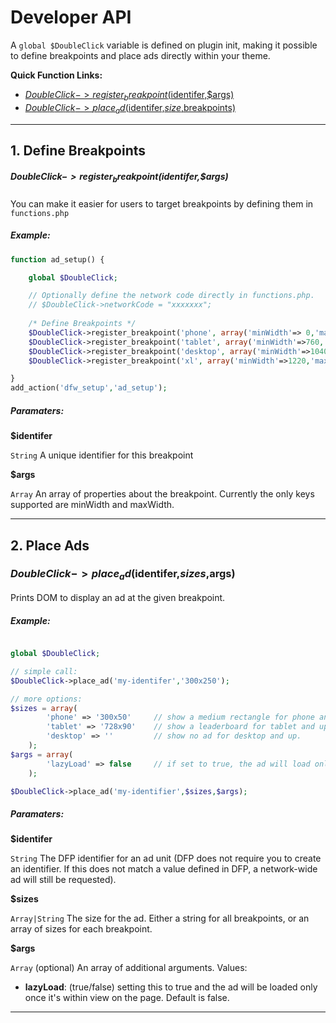 # Developer API

A `global $DoubleClick` variable is defined on plugin init, making it possible to define breakpoints
and place ads directly within your theme.

__Quick Function Links:__

 * [$DoubleClick->register_breakpoint($identifer,$args)](#doubleclick-register_breakpointidentiferargs)
 * [$DoubleClick->place_ad($identifer,$size,$breakpoints)](#doubleclick-place_adidentifersizebreakpoints)

* * *

## 1. Define Breakpoints

##### $DoubleClick->register_breakpoint($identifer,$args)

You can make it easier for users to target breakpoints by defining them in `functions.php`

##### Example:

```php
function ad_setup() {

	global $DoubleClick;

	// Optionally define the network code directly in functions.php.
	// $DoubleClick->networkCode = "xxxxxxx";
		
	/* Define Breakpoints */
	$DoubleClick->register_breakpoint('phone', array('minWidth'=> 0,'maxWidth'=>720));
	$DoubleClick->register_breakpoint('tablet', array('minWidth'=>760,'maxWidth'=>1040));
	$DoubleClick->register_breakpoint('desktop', array('minWidth'=>1040,'maxWidth'=>1220));
	$DoubleClick->register_breakpoint('xl', array('minWidth'=>1220,'maxWidth'=>9999));

}
add_action('dfw_setup','ad_setup');
```

##### Paramaters:

__$identifer__

`String` A unique identifier for this breakpoint

__$args__

`Array` An array of properties about the breakpoint. Currently the only keys supported are minWidth and maxWidth.

* * * 

## 2. Place Ads

### $DoubleClick->place_ad($identifer,$sizes,$args)

Prints DOM to display an ad at the given breakpoint.

##### Example:

```php

global $DoubleClick;

// simple call:
$DoubleClick->place_ad('my-identifer','300x250');

// more options:
$sizes = array(
		'phone' => '300x50'		// show a medium rectangle for phone and up.
		'tablet' => '728x90'	// show a leaderboard for tablet and up.
		'desktop' => ''			// show no ad for desktop and up.
	);
$args = array(
		'lazyLoad' => false 	// if set to true, the ad will load only once its within view on screen.
	);

$DoubleClick->place_ad('my-identifier',$sizes,$args);
```


##### Paramaters:

__$identifer__

`String` The DFP identifier for an ad unit (DFP does not require you to create an identifier. If this does not match a value defined in DFP, a network-wide ad will still be requested).

__$sizes__

`Array|String` The size for the ad. Either a string for all breakpoints, or an array of sizes for each breakpoint.

__$args__

`Array` (optional) An array of additional arguments. Values:

 - __lazyLoad__: (true/false) setting this to true and the ad will be loaded only once it's within view on the page. Default is false.

* * *
